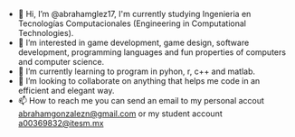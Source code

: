 - 👋 Hi, I’m @abrahamglez17, I'm currently studying Ingenieria en Tecnologías Computacionales (Engineering in Computational Technologies).
- 👀 I’m interested in game development, game design, software development, programming languages and fun properties of computers and computer science.
- 🌱 I’m currently learning to program in pyhon, r, c++ and matlab.
- 💞️ I’m looking to collaborate on anything that helps me code in an efficient and elegant way.
- 📫 How to reach me you can send an email to my personal accout abrahamgonzalezn@gmail.com or my student account a00369832@itesm.mx

<!---
abrahamglez17/abrahamglez17 is a ✨ special ✨ repository because its `README.md` (this file) appears on your GitHub profile.
You can click the Preview link to take a look at your changes.
--->
